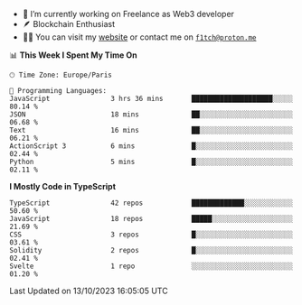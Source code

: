 - 🔭 I’m currently working on Freelance as Web3 developer
- 🪶 Blockchain Enthusiast
- 👨‍💻 You can visit my [website](https://f1tch.xyz) or contact me on [`f1tch@proton.me`](mailto:f1tch@proton.me)

<!--START_SECTION:waka-->
📊 **This Week I Spent My Time On** 

```text
🕑︎ Time Zone: Europe/Paris

💬 Programming Languages: 
JavaScript               3 hrs 36 mins       ████████████████████░░░░░   80.14 % 
JSON                     18 mins             ██░░░░░░░░░░░░░░░░░░░░░░░   06.68 % 
Text                     16 mins             ██░░░░░░░░░░░░░░░░░░░░░░░   06.21 % 
ActionScript 3           6 mins              █░░░░░░░░░░░░░░░░░░░░░░░░   02.44 % 
Python                   5 mins              █░░░░░░░░░░░░░░░░░░░░░░░░   02.11 % 
```

**I Mostly Code in TypeScript** 

```text
TypeScript               42 repos            █████████████░░░░░░░░░░░░   50.60 % 
JavaScript               18 repos            █████░░░░░░░░░░░░░░░░░░░░   21.69 % 
CSS                      3 repos             █░░░░░░░░░░░░░░░░░░░░░░░░   03.61 % 
Solidity                 2 repos             █░░░░░░░░░░░░░░░░░░░░░░░░   02.41 % 
Svelte                   1 repo              ░░░░░░░░░░░░░░░░░░░░░░░░░   01.20 % 
```




 Last Updated on 13/10/2023 16:05:05 UTC
<!--END_SECTION:waka-->
